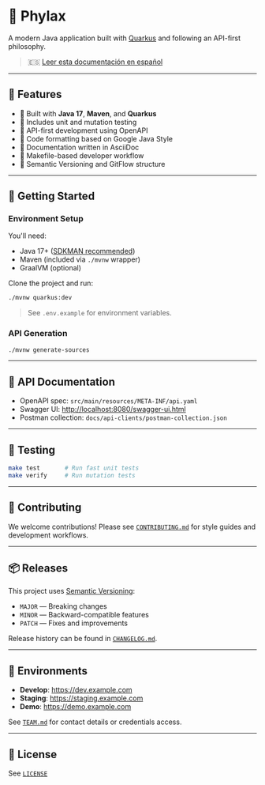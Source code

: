 # 🧩 Phylax

A modern Java application built with [Quarkus](https://quarkus.io/) and following an API-first philosophy.

> 🇪🇸 [Leer esta documentación en español](./docs/es/README.md)

---

## 🚀 Features

- 🔧 Built with **Java 17**, **Maven**, and **Quarkus**
- 🧪 Includes unit and mutation testing
- 🧬 API-first development using OpenAPI
- 🧹 Code formatting based on Google Java Style
- 📘 Documentation written in AsciiDoc
- 🧰 Makefile-based developer workflow
- 🔄 Semantic Versioning and GitFlow structure

---

## 🔧 Getting Started

### Environment Setup

You'll need:

- Java 17+ ([SDKMAN recommended](https://sdkman.io/))
- Maven (included via `./mvnw` wrapper)
- GraalVM (optional)

Clone the project and run:

```bash
./mvnw quarkus:dev
```

> See `.env.example` for environment variables.

### API Generation

```bash
./mvnw generate-sources
```

---

## 📘 API Documentation

- OpenAPI spec: `src/main/resources/META-INF/api.yaml`
- Swagger UI: [http://localhost:8080/swagger-ui.html](http://localhost:8080/swagger-ui.html)
- Postman collection: `docs/api-clients/postman-collection.json`

---

## 🧪 Testing

```bash
make test       # Run fast unit tests
make verify     # Run mutation tests
```

---

## 🌱 Contributing

We welcome contributions!
Please see [`CONTRIBUTING.md`](./CONTRIBUTING.md) for style guides and development workflows.

---

## 📦 Releases

This project uses [Semantic Versioning](https://semver.org/):

- `MAJOR` — Breaking changes
- `MINOR` — Backward-compatible features
- `PATCH` — Fixes and improvements

Release history can be found in [`CHANGELOG.md`](./CHANGELOG.md).

---

## 🔐 Environments

- **Develop**: https://dev.example.com  
- **Staging**: https://staging.example.com  
- **Demo**: https://demo.example.com

See [`TEAM.md`](./TEAM.md) for contact details or credentials access.

---

## 📄 License

See [`LICENSE`](./LICENSE)

